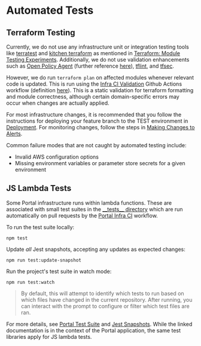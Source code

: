 # Automated Tests

## Terraform Testing

Currently, we do not use any infrastructure unit or integration testing tools like [terratest](https://terratest.gruntwork.io/) and [kitchen terraform](https://github.com/newcontext-oss/kitchen-terraform) as mentioned in [Terraform: Module Testing Experiments](https://www.terraform.io/docs/language/modules/testing-experiment.html). Additionally, we do not use validation enhancements such as [Open Policy Agent](https://www.openpolicyagent.org/docs/latest/terraform/) (further reference [here](https://blog.styra.com/blog/policy-based-infrastructure-guardrails-with-terraform-and-opa)), [tflint](https://github.com/terraform-linters/tflint), and [tfsec](https://tfsec.dev/).

However, we do run `terraform plan` on affected modules whenever relevant code is updated. This is run using the [Infra CI Validation](https://github.com/EOLWD/pfml/actions/workflows/infra-validate.yml) Github Actions workflow (definition [here](https://github.com/EOLWD/pfml/blob/main/.github/workflows/infra-validate.yml)). This is a static validation for terraform formatting and module correctness, although certain domain-specific errors may occur when changes are actually applied.

For most infrastructure changes, it is recommended that you follow the instructions for deploying your feature branch to the TEST environment in [Deployment](../deployment.md). For monitoring changes, follow the steps in [Making Changes to Alerts](./4-making-changes-to-alerts.md).

Common failure modes that are not caught by automated testing include:

- Invalid AWS configuration options
- Missing environment variables or parameter store secrets for a given environment

## JS Lambda Tests

Some Portal infrastructure runs within lambda functions. These are associated with small test suites in the [\_\_tests\_\_ directory](../../infra/portal/template/__tests__/) which are run automatically on pull requests by the [Portal Infra CI](../../.github/workflows/portal-infra-ci.yml) workflow.

To run the test suite locally:

```
npm test
```

Update _all_ Jest snapshots, accepting any updates as expected changes:

```
npm run test:update-snapshot
```

Run the project's test suite in watch mode:

```
npm run test:watch
```

> By default, this will attempt to identify which tests to run based on which files have changed in the current repository. After running, you can interact with the prompt to configure or filter which test files are ran.

For more details, see [Portal Test Suite](../docs/portal/tests.md) and [Jest Snapshots](../docs/portal/tests.md#Snapshot%20tests). While the linked documentation is in the context of the Portal application, the same test libraries apply for JS lambda tests.
